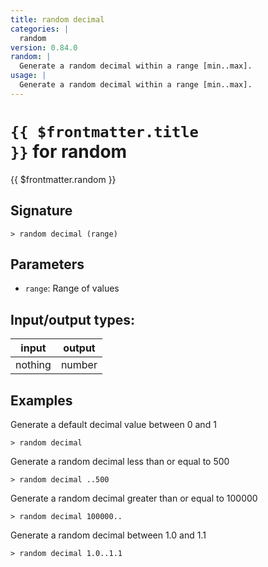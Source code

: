 ```yaml
---
title: random decimal
categories: |
  random
version: 0.84.0
random: |
  Generate a random decimal within a range [min..max].
usage: |
  Generate a random decimal within a range [min..max].
---
```


# <code>{{ $frontmatter.title }}</code> for random

<div class='command-title'>{{ $frontmatter.random }}</div>

## Signature

```> random decimal (range)```

## Parameters

 -  `range`: Range of values


## Input/output types:

| input   | output |
| ------- | ------ |
| nothing | number |

## Examples

Generate a default decimal value between 0 and 1
```shell
> random decimal

```

Generate a random decimal less than or equal to 500
```shell
> random decimal ..500

```

Generate a random decimal greater than or equal to 100000
```shell
> random decimal 100000..

```

Generate a random decimal between 1.0 and 1.1
```shell
> random decimal 1.0..1.1

```
